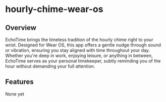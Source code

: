 # hourly-chime-wear-os

## Overview
EchoTime brings the timeless tradition of the hourly chime right to your wrist. Designed for Wear OS, this app offers a gentle nudge through sound or vibration, ensuring you stay aligned with time throughout your day. Whether you're deep in work, enjoying leisure, or anything in between, EchoTime serves as your personal timekeeper, subtly reminding you of the hour without demanding your full attention.

## Features
None yet
<!---
Customizable Chimes: Choose from a variety of sounds or opt for a silent vibration to mark the passing of each hour.
Do Not Disturb Compatibility: Integrates seamlessly with your device's Do Not Disturb settings to silence chimes when you need uninterrupted focus or rest.
Battery Efficient: Designed to have minimal impact on battery life, enabling you to keep track of time all day long.
User-Friendly Interface: Simple and intuitive UI for easy customization of your hourly alerts.
Adaptable Notifications: Tailor notification settings to fit your daily schedule, ensuring you only receive chimes when they're most beneficial to you.
Getting Started
Install EchoTime: Download and install the app from the Google Play Store directly onto your Wear OS device.
Customize Your Experience: Open the app and navigate through the settings to select your preferred chime sound or vibration pattern.
Set Your Preferences: Adjust the notification schedule to match your lifestyle, choosing when to activate or silence the hourly chimes.
Enjoy Timely Reminders: Wear your device throughout the day and experience discreet notifications on the hour, every hour.
Contribution
EchoTime is an open-source project, and contributions are warmly welcomed. Whether you're looking to fix bugs, add new features, or improve the app's usability, your input is valuable. Check out our contribution guidelines for more information on how to get involved.
-->



